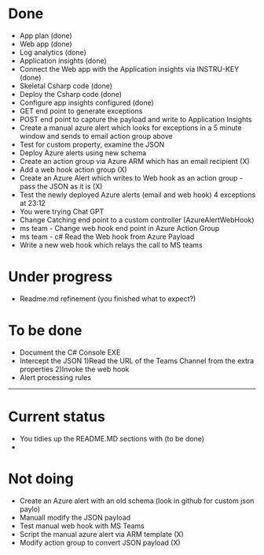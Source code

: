 # Done
- App plan (done)
- Web app (done)
- Log analytics (done)
- Application insights (done)
- Connect the Web app with the Application insights via INSTRU-KEY (done)
- Skeletal Csharp code (done)
- Deploy the Csharp code (done)
- Configure app insights configured (done)
- GET end point to generate exceptions
- POST end point to capture the payload and write to Application Insights
- Create a manual azure alert which looks for exceptions in a 5 minute window and sends to email action group above
- Test for custom property, examine the JSON
- Deploy Azure alerts using new schema
- Create an action group via Azure ARM which has an email recipient (X)
- Add a web hook action group (X)
- Create an Azure Alert which writes to Web hook as an action group - pass the JSON as it is (X)
- Test the newly deployed Azure alerts (email and web hook) 4 exceptions at 23:12
- You were trying Chat GPT
- Change Catching end point to a custom controller (AzureAlertWebHook)
- ms team - Change web hook end point in Azure Action Group
- ms team - c# Read the Web hook from Azure Payload
- Write a new web hook which relays the call to MS teams

# Under progress
- Readme.md refinement (you finished what to expect?)

# To be done
- Document the C# Console EXE
- Intercept the JSON 1)Read the URL of the Teams Channel from the extra properties 2)Invoke the web hook
- Alert processing rules
---

# Current status
- You tidies up the README.MD sections with (to be done)
- 
# Not doing
- Create an Azure alert with an old schema (look in github for custom json paylo)
- Manuall modify the JSON payload
- Test manual web hook with MS Teams
- Script the manual azure alert via ARM template (X)
- Modify action group to convert JSON payload (X)
